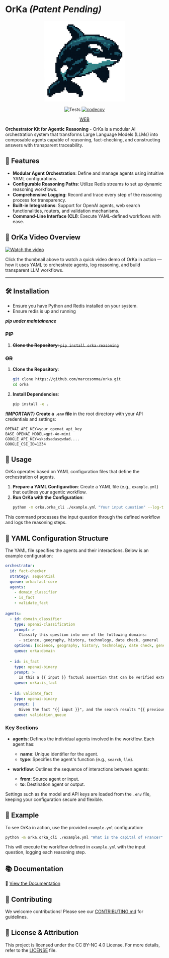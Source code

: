 # OrKa ***(Patent Pending)*** 

<div align="center">

  <img src="./assets/logo_256.png" alt="OrKa Logo" width="256" height="256"/>

![Tests](https://github.com/marcosomma/orka/actions/workflows/tests.yml/badge.svg)
[![codecov](https://codecov.io/gh/marcosomma/orka/graph/badge.svg?token=50DUUWVJA9)](https://codecov.io/gh/marcosomma/orka)

[WEB](https://marcosomma.github.io/orka/)
</div>

**Orchestrator Kit for Agentic Reasoning** - OrKa is a modular AI orchestration system that transforms Large Language Models (LLMs) into composable agents capable of reasoning, fact-checking, and constructing answers with transparent traceability.

## 🚀 Features

- **Modular Agent Orchestration**: Define and manage agents using intuitive YAML configurations.
- **Configurable Reasoning Paths**: Utilize Redis streams to set up dynamic reasoning workflows.
- **Comprehensive Logging**: Record and trace every step of the reasoning process for transparency.
- **Built-in Integrations**: Support for OpenAI agents, web search functionalities, routers, and validation mechanisms.
- **Command-Line Interface (CLI)**: Execute YAML-defined workflows with ease.

## 🎥 OrKa Video Overview

[![Watch the video](https://img.youtube.com/vi/dG0XQUS8Dh4/hqdefault.jpg)](https://www.youtube.com/watch?v=dG0XQUS8Dh4)

Click the thumbnail above to watch a quick video demo of OrKa in action — how it uses YAML to orchestrate agents, log reasoning, and build transparent LLM workflows.

---
## 🛠️ Installation

- Ensure you have Python and Redis installed on your system.
- Ensure redis is up and running

***pip under maintainence***

<del>

  ### PIP

  1. **Clone the Repository**:
    ```
      pip install orka-reasoning
    ```

  ### OR 
</del>

1. **Clone the Repository**:
   ```bash
   git clone https://github.com/marcosomma/orka.git
   cd orka
   ```

2. **Install Dependencies**:
   ```bash
   pip install -e .
   ```

***!IMPORTANT¡*** **Create a `.env` file** in the root directory with your API credentials and settings:
   ```
   OPENAI_API_KEY=your_openai_api_key
   BASE_OPENAI_MODEL=gpt-4o-mini
   GOOGLE_API_KEY=sksdsadasqwdad....
   GOOGLE_CSE_ID=1234
   ```

## 📄 Usage

OrKa operates based on YAML configuration files that define the orchestration of agents.

1. **Prepare a YAML Configuration**: Create a YAML file (e.g., `example.yml`) that outlines your agentic workflow.
2. **Run OrKa with the Configuration**:
   ```bash
   python -m orka.orka_cli ./example.yml "Your input question" --log-to-file
   ```

This command processes the input question through the defined workflow and logs the reasoning steps.

## 📝 YAML Configuration Structure

The YAML file specifies the agents and their interactions. Below is an example configuration:

```yaml
orchestrator:
  id: fact-checker
  strategy: sequential
  queue: orka:fact-core
  agents:
    - domain_classifier
    - is_fact
    - validate_fact

agents:
  - id: domain_classifier
    type: openai-classification
    prompt: >
      Classify this question into one of the following domains:
      - science, geography, history, technology, date check, general
    options: [science, geography, history, technology, date check, general]
    queue: orka:domain

  - id: is_fact
    type: openai-binary
    prompt: >
      Is this a {{ input }} factual assertion that can be verified externally? Answer TRUE or FALSE.
    queue: orka:is_fact

  - id: validate_fact
    type: openai-binary
    prompt: |
      Given the fact "{{ input }}", and the search results "{{ previous_outputs.duck_search }}"?
    queue: validation_queue
```

### Key Sections

- **agents**: Defines the individual agents involved in the workflow. Each agent has:
  - **name**: Unique identifier for the agent.
  - **type**: Specifies the agent's function (e.g., `search`, `llm`).

- **workflow**: Outlines the sequence of interactions between agents:
  - **from**: Source agent or input.
  - **to**: Destination agent or output.

Settings such as the model and API keys are loaded from the `.env` file, keeping your configuration secure and flexible.

## 🧪 Example

To see OrKa in action, use the provided `example.yml` configuration:

```bash
python -m orka.orka_cli ./example.yml "What is the capital of France?" --log-to-file
```

This will execute the workflow defined in `example.yml` with the input question, logging each reasoning step.

## 📚 Documentation

📘 [View the Documentation](./docs/index.md)

## 🤝 Contributing

We welcome contributions! Please see our [CONTRIBUTING.md](./CONTRIBUTING.md) for guidelines.

## 📜 License & Attribution

This project is licensed under the CC BY-NC 4.0 License. For more details, refer to the [LICENSE](./LICENSE) file.

